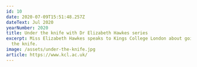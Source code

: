 ```yaml
---
id: 10
date: 2020-07-09T15:51:48.257Z
dateText: Jul 2020
yearNumber: 2020
title: Under the knife with Dr Elizabeth Hawkes series
excerpt: Miss Elizabeth Hawkes speaks to Kings College London about going under
  the knife.
image: /assets/under-the-knife.jpg
article: https://www.kcl.ac.uk/
---
```

